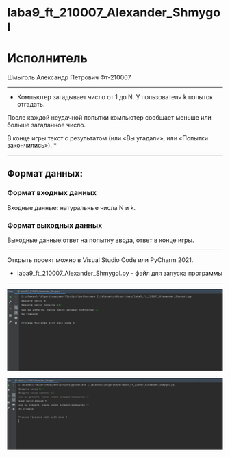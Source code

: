 # laba9_ft_210007_Alexander_Shmygol
# Исполнитель
Шмыголь Александр Петрович
Фт-210007

____
* Компьютер загадывает число от 1 до N. У пользователя k попыток отгадать.

После каждой неудачной попытки компьютер сообщает меньше или больше загаданное число.

В конце игры текст с результатом (или «Вы угадали», или «Попытки закончились»). *
____
## Формат данных:

### Формат входных данных
Входные данные: натуральные числа N и k. 

### Формат выходных данных
Выходные данные:ответ на попытку ввода, ответ в конце игры.
____
Открыть проект можно в Visual Studio Code или PyCharm 2021.

- laba9_ft_210007_Alexander_Shmygol.py - файл для запуска программы
____
![screen_1](https://github.com/saschaschmygol/laba9_ft_210007_Alexander_Shmygol/raw/main/l9_1.png)

![screen_2](https://github.com/saschaschmygol/laba9_ft_210007_Alexander_Shmygol/raw/main/l9_2.png)


